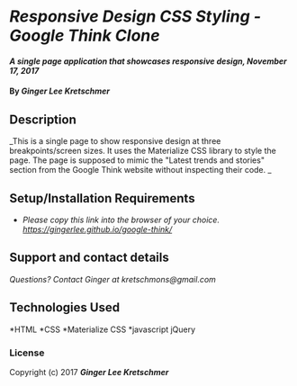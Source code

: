 # _Responsive Design CSS Styling - Google Think Clone_

#### _A single page application that showcases responsive design, November 17, 2017_

#### By _**Ginger Lee Kretschmer**_

## Description

_This is a single page to show responsive design at three breakpoints/screen sizes. It uses the Materialize CSS library to style the page. The page is supposed to mimic the "Latest trends and stories" section from the Google Think website without inspecting their code. _

## Setup/Installation Requirements

* _Please copy this link into the browser of your choice. https://gingerlee.github.io/google-think/_ 

## Support and contact details

_Questions? Contact Ginger at kretschmons@gmail.com_

## Technologies Used

*HTML
*CSS
*Materialize CSS
*javascript
jQuery


### License

Copyright (c) 2017 **_Ginger Lee Kretschmer_**
